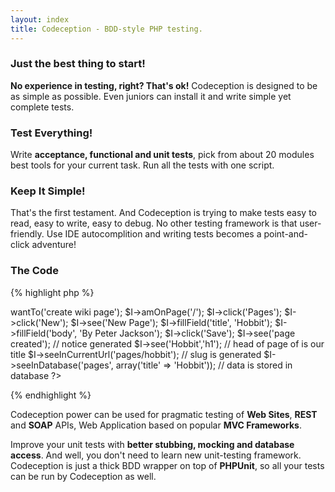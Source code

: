 ```yaml
---
layout: index
title: Codeception - BDD-style PHP testing.
---          
```


### Just the best thing to start!

**No experience in testing, right? That's ok!**
Codeception is designed to be as simple as possible. 
Even juniors can install it and write simple yet complete tests.

### Test Everything!

Write **acceptance, functional and unit tests**, pick from about 20 modules best tools for your current task.
Run all the tests with one script.

### Keep It Simple!

That's the first testament. And Codeception is trying to make tests easy to read, easy to write, easy to debug.
No other testing framework is that user-friendly. Use IDE autocomplition and writing tests becomes a point-and-click adventure!

### The Code

{% highlight php %}
<?php

$I = new TestGuy($scenario);
$I->wantTo('create wiki page');
$I->amOnPage('/');
$I->click('Pages');
$I->click('New');
$I->see('New Page');
$I->fillField('title', 'Hobbit');
$I->fillField('body', 'By Peter Jackson');
$I->click('Save');
$I->see('page created'); // notice generated
$I->see('Hobbit','h1'); // head of page of is our title
$I->seeInCurrentUrl('pages/hobbit'); // slug is generated
$I->seeInDatabase('pages', array('title' => 'Hobbit')); // data is stored in database
?>
{% endhighlight %}

Codeception power can be used for pragmatic testing of **Web Sites**, **REST** and **SOAP** APIs, Web Application based on popular **MVC Frameworks**.

Improve your unit tests with **better stubbing, mocking and database access**. And well, you don't need to learn new unit-testing framework. Codeception is just a thick BDD wrapper on top of **PHPUnit**, so all your tests can be run by Codeception as well.